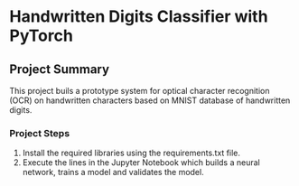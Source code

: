 # Handwritten Digits Classifier with PyTorch

## Project Summary
This project buils a prototype system for optical character recognition (OCR) on handwritten characters based on MNIST database of handwritten digits.

### Project Steps

1. Install the required libraries using the requirements.txt file.
2. Execute the lines in the Jupyter Notebook which builds a neural network, trains a model and validates the model. 
